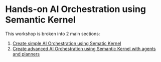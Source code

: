 # Hands-on AI Orchestration using Semantic Kernel

This workshop is broken into 2 main sections:

1. [Create simple AI Orchestration using Sematic Kernel](simple-ai-orchestration/index.md)
1. [Create advanced AI Orchestration using Semantic Kernel with agents and planners](advanced-ai-orchestration/index.md)

